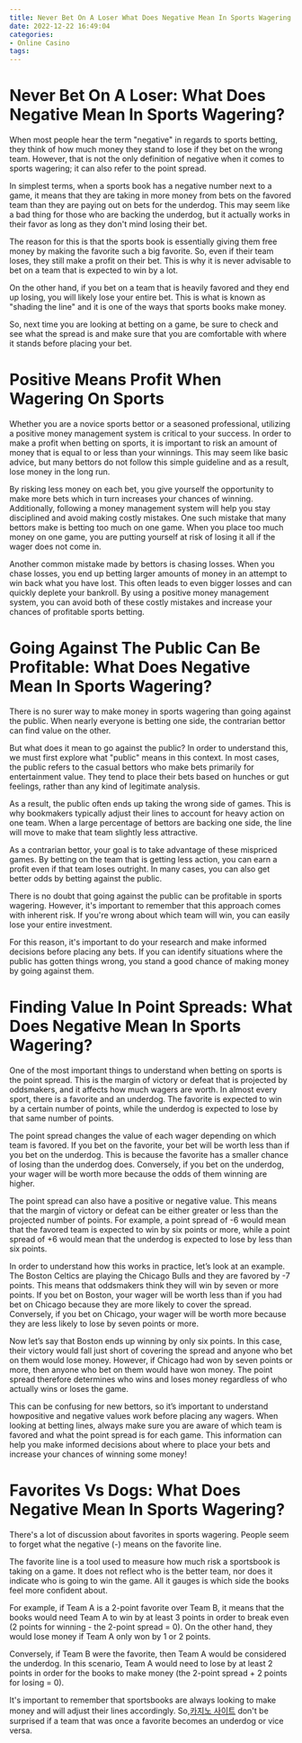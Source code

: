 ```yaml
---
title: Never Bet On A Loser What Does Negative Mean In Sports Wagering
date: 2022-12-22 16:49:04
categories:
- Online Casino
tags:
---
```



#  Never Bet On A Loser: What Does Negative Mean In Sports Wagering?

When most people hear the term "negative" in regards to sports betting, they think of how much money they stand to lose if they bet on the wrong team. However, that is not the only definition of negative when it comes to sports wagering; it can also refer to the point spread.

In simplest terms, when a sports book has a negative number next to a game, it means that they are taking in more money from bets on the favored team than they are paying out on bets for the underdog. This may seem like a bad thing for those who are backing the underdog, but it actually works in their favor as long as they don't mind losing their bet.

The reason for this is that the sports book is essentially giving them free money by making the favorite such a big favorite. So, even if their team loses, they still make a profit on their bet. This is why it is never advisable to bet on a team that is expected to win by a lot.

On the other hand, if you bet on a team that is heavily favored and they end up losing, you will likely lose your entire bet. This is what is known as "shading the line" and it is one of the ways that sports books make money.

So, next time you are looking at betting on a game, be sure to check and see what the spread is and make sure that you are comfortable with where it stands before placing your bet.

#  Positive Means Profit When Wagering On Sports

Whether you are a novice sports bettor or a seasoned professional, utilizing a positive money management system is critical to your success. In order to make a profit when betting on sports, it is important to risk an amount of money that is equal to or less than your winnings. This may seem like basic advice, but many bettors do not follow this simple guideline and as a result, lose money in the long run.

By risking less money on each bet, you give yourself the opportunity to make more bets which in turn increases your chances of winning. Additionally, following a money management system will help you stay disciplined and avoid making costly mistakes. One such mistake that many bettors make is betting too much on one game. When you place too much money on one game, you are putting yourself at risk of losing it all if the wager does not come in.

Another common mistake made by bettors is chasing losses. When you chase losses, you end up betting larger amounts of money in an attempt to win back what you have lost. This often leads to even bigger losses and can quickly deplete your bankroll. By using a positive money management system, you can avoid both of these costly mistakes and increase your chances of profitable sports betting.

#  Going Against The Public Can Be Profitable: What Does Negative Mean In Sports Wagering?

There is no surer way to make money in sports wagering than going against the public. When nearly everyone is betting one side, the contrarian bettor can find value on the other.

But what does it mean to go against the public? In order to understand this, we must first explore what "public" means in this context. In most cases, the public refers to the casual bettors who make bets primarily for entertainment value. They tend to place their bets based on hunches or gut feelings, rather than any kind of legitimate analysis.

As a result, the public often ends up taking the wrong side of games. This is why bookmakers typically adjust their lines to account for heavy action on one team. When a large percentage of bettors are backing one side, the line will move to make that team slightly less attractive.

As a contrarian bettor, your goal is to take advantage of these mispriced games. By betting on the team that is getting less action, you can earn a profit even if that team loses outright. In many cases, you can also get better odds by betting against the public.

There is no doubt that going against the public can be profitable in sports wagering. However, it's important to remember that this approach comes with inherent risk. If you're wrong about which team will win, you can easily lose your entire investment.

For this reason, it's important to do your research and make informed decisions before placing any bets. If you can identify situations where the public has gotten things wrong, you stand a good chance of making money by going against them.

#  Finding Value In Point Spreads: What Does Negative Mean In Sports Wagering?

One of the most important things to understand when betting on sports is the point spread. This is the margin of victory or defeat that is projected by oddsmakers, and it affects how much wagers are worth. In almost every sport, there is a favorite and an underdog. The favorite is expected to win by a certain number of points, while the underdog is expected to lose by that same number of points.

The point spread changes the value of each wager depending on which team is favored. If you bet on the favorite, your bet will be worth less than if you bet on the underdog. This is because the favorite has a smaller chance of losing than the underdog does. Conversely, if you bet on the underdog, your wager will be worth more because the odds of them winning are higher.

The point spread can also have a positive or negative value. This means that the margin of victory or defeat can be either greater or less than the projected number of points. For example, a point spread of -6 would mean that the favored team is expected to win by six points or more, while a point spread of +6 would mean that the underdog is expected to lose by less than six points.

In order to understand how this works in practice, let’s look at an example. The Boston Celtics are playing the Chicago Bulls and they are favored by -7 points. This means that oddsmakers think they will win by seven or more points. If you bet on Boston, your wager will be worth less than if you had bet on Chicago because they are more likely to cover the spread. Conversely, if you bet on Chicago, your wager will be worth more because they are less likely to lose by seven points or more.

Now let’s say that Boston ends up winning by only six points. In this case, their victory would fall just short of covering the spread and anyone who bet on them would lose money. However, if Chicago had won by seven points or more, then anyone who bet on them would have won money. The point spread therefore determines who wins and loses money regardless of who actually wins or loses the game.

This can be confusing for new bettors, so it’s important to understand howpositive and negative values work before placing any wagers. When looking at betting lines, always make sure you are aware of which team is favored and what the point spread is for each game. This information can help you make informed decisions about where to place your bets and increase your chances of winning some money!

#   Favorites Vs Dogs: What Does Negative Mean In Sports Wagering?

There's a lot of discussion about favorites in sports wagering. People seem to forget what the negative (-) means on the favorite line.

The favorite line is a tool used to measure how much risk a sportsbook is taking on a game.  It does not reflect who is the better team, nor does it indicate who is going to win the game.  All it gauges is which side the books feel more confident about.

For example, if Team A is a 2-point favorite over Team B, it means that the books would need Team A to win by at least 3 points in order to break even (2 points for winning - the 2-point spread = 0). On the other hand, they would lose money if Team A only won by 1 or 2 points.

Conversely, if Team B were the favorite, then Team A would be considered the underdog. In this scenario, Team A would need to lose by at least 2 points in order for the books to make money (the 2-point spread + 2 points for losing = 0).

It's important to remember that sportsbooks are always looking to make money and will adjust their lines accordingly. So,[카지노 사이트](https://choegocasino.com/) don't be surprised if a team that was once a favorite becomes an underdog or vice versa.